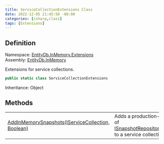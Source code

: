 ```yaml
---
title: ServiceCollectionExtensions Class
date: 2022-12-05 21:45:58 -08:00
categories: [csharp,class]
tags: [Extensions]
---
```


## Definition
Namespace: <a href='/posts/csharp.namespace.entitydb.inmemory.extensions/'>EntityDb.InMemory.Extensions</a><br />
Assembly: <a href='/posts/csharp.assembly.entitydb.inmemory/'>EntityDb.InMemory</a><br />

Extensions for service collections.

```cs
public static class ServiceCollectionExtensions
```
Inheritance: Object
## Methods
<table><tr><td><!--/posts/csharp.notimplemented.entitydb.inmemory.extensions.servicecollectionextensions.addinmemorysnapshots/--><a href='#'>AddInMemorySnapshots(IServiceCollection, Boolean)</a></td><td>
Adds a production-ready implementation of <a href='/posts/csharp.interface.entitydb.abstractions.snapshots.isnapshotrepositoryfactory-1/'>ISnapshotRepositoryFactory&lt;TSnapshot&gt;</a> to a service
collection.
</td></tr></table>
